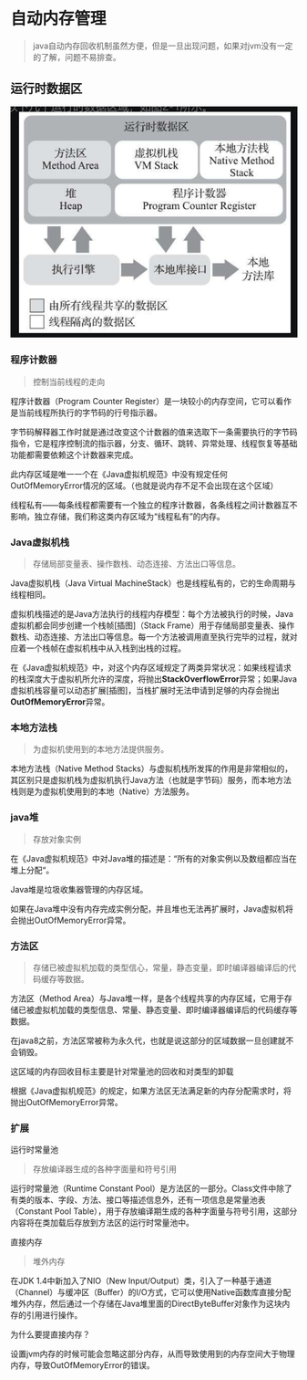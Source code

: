 # 自动内存管理

> java自动内存回收机制虽然方便，但是一旦出现问题，如果对jvm没有一定的了解，问题不易排查。

## 运行时数据区

![运行时数据区](./img/运行时数据区.png)

### 程序计数器

> 控制当前线程的走向

程序计数器（Program Counter Register）是一块较小的内存空间，它可以看作是当前线程所执行的字节码的行号指示器。

字节码解释器工作时就是通过改变这个计数器的值来选取下一条需要执行的字节码指令，它是程序控制流的指示器，分支、循环、跳转、异常处理、线程恢复等基础功能都需要依赖这个计数器来完成。

此内存区域是唯一一个在《Java虚拟机规范》中没有规定任何OutOfMemoryError情况的区域。（也就是说内存不足不会出现在这个区域）

线程私有——每条线程都需要有一个独立的程序计数器，各条线程之间计数器互不影响，独立存储，我们称这类内存区域为“线程私有”的内存。

### Java虚拟机栈

> 存储局部变量表、操作数栈、动态连接、方法出口等信息。

Java虚拟机栈（Java Virtual MachineStack）也是线程私有的，它的生命周期与线程相同。

虚拟机栈描述的是Java方法执行的线程内存模型：每个方法被执行的时候，Java虚拟机都会同步创建一个栈帧[插图]（Stack Frame）用于存储局部变量表、操作数栈、动态连接、方法出口等信息。每一个方法被调用直至执行完毕的过程，就对应着一个栈帧在虚拟机栈中从入栈到出栈的过程。

在《Java虚拟机规范》中，对这个内存区域规定了两类异常状况：如果线程请求的栈深度大于虚拟机所允许的深度，将抛出**StackOverflowError**异常；如果Java虚拟机栈容量可以动态扩展[插图]，当栈扩展时无法申请到足够的内存会抛出**OutOfMemoryError**异常。

### 本地方法栈

> 为虚拟机使用到的本地方法提供服务。

本地方法栈（Native Method Stacks）与虚拟机栈所发挥的作用是非常相似的，其区别只是虚拟机栈为虚拟机执行Java方法（也就是字节码）服务，而本地方法栈则是为虚拟机使用到的本地（Native）方法服务。

### java堆

> 存放对象实例

在《Java虚拟机规范》中对Java堆的描述是：“所有的对象实例以及数组都应当在堆上分配“。

Java堆是垃圾收集器管理的内存区域。

如果在Java堆中没有内存完成实例分配，并且堆也无法再扩展时，Java虚拟机将会抛出OutOfMemoryError异常。

### 方法区

> 存储已被虚拟机加载的类型信心，常量，静态变量，即时编译器编译后的代码缓存等数据。

方法区（Method Area）与Java堆一样，是各个线程共享的内存区域，它用于存储已被虚拟机加载的类型信息、常量、静态变量、即时编译器编译后的代码缓存等数据。

在java8之前，方法区常被称为永久代，也就是说这部分的区域数据一旦创建就不会销毁。

这区域的内存回收目标主要是针对常量池的回收和对类型的卸载

根据《Java虚拟机规范》的规定，如果方法区无法满足新的内存分配需求时，将抛出OutOfMemoryError异常。

### 扩展

运行时常量池

> 存放编译器生成的各种字面量和符号引用

运行时常量池（Runtime Constant Pool）是方法区的一部分。Class文件中除了有类的版本、字段、方法、接口等描述信息外，还有一项信息是常量池表（Constant Pool Table），用于存放编译期生成的各种字面量与符号引用，这部分内容将在类加载后存放到方法区的运行时常量池中。



直接内存

> 堆外内存

在JDK 1.4中新加入了NIO（New Input/Output）类，引入了一种基于通道（Channel）与缓冲区（Buffer）的I/O方式，它可以使用Native函数库直接分配堆外内存，然后通过一个存储在Java堆里面的DirectByteBuffer对象作为这块内存的引用进行操作。

为什么要提直接内存？

设置jvm内存的时候可能会忽略这部分内存，从而导致使用到的内存空间大于物理内存，导致OutOfMemoryError的错误。

